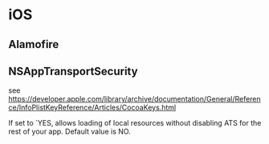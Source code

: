 # iOS

## Alamofire

## NSAppTransportSecurity

see https://developer.apple.com/library/archive/documentation/General/Reference/InfoPlistKeyReference/Articles/CocoaKeys.html

If set to `YES, allows loading of local resources without disabling ATS for the rest of your app. Default value is NO.